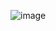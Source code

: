 ![image](https://github.com/douglasasted/Flappy-Duck/assets/43001660/181d0815-2a30-4fbc-95ef-09b8df1b298b)
